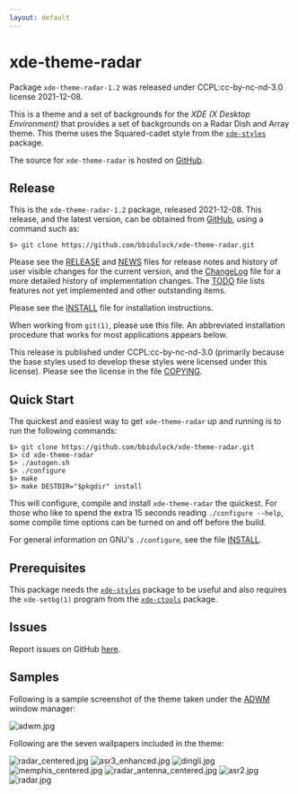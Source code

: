 ```yaml
---
layout: default
---
```

[xde-theme-radar -- read me first file.  2021-12-08]: #

xde-theme-radar
===============

Package `xde-theme-radar-1.2` was released under CCPL:cc-by-nc-nd-3.0
license 2021-12-08.

This is a theme and a set of backgrounds for the _XDE (X Desktop
Environment)_ that provides a set of backgrounds on
a Radar Dish and Array theme.
This theme uses the Squared-cadet style from the [`xde-styles`][11]
package.

The source for `xde-theme-radar` is hosted on [GitHub][1].


Release
-------

This is the `xde-theme-radar-1.2` package, released 2021-12-08.
This release, and the latest version, can be obtained from [GitHub][1],
using a command such as:

    $> git clone https://github.com/bbidulock/xde-theme-radar.git

Please see the [RELEASE][3] and [NEWS][4] files for release notes and
history of user visible changes for the current version, and the
[ChangeLog][5] file for a more detailed history of implementation
changes.  The [TODO][6] file lists features not yet implemented and
other outstanding items.

Please see the [INSTALL][8] file for installation instructions.

When working from `git(1)`, please use this file.  An abbreviated
installation procedure that works for most applications appears below.

This release is published under CCPL:cc-by-nc-nd-3.0 (primarily because
the base styles used to develop these styles were licensed under this
license).
Please see the license in the file [COPYING][10].


Quick Start
-----------

The quickest and easiest way to get `xde-theme-radar` up and
running is to run the following commands:

    $> git clone https://github.com/bbidulock/xde-theme-radar.git
    $> cd xde-theme-radar
    $> ./autogen.sh
    $> ./configure
    $> make
    $> make DESTDIR="$pkgdir" install

This will configure, compile and install `xde-theme-radar` the
quickest.  For those who like to spend the extra 15 seconds reading
`./configure --help`, some compile time options can be turned on and off
before the build.

For general information on GNU's `./configure`, see the file
[INSTALL][8].


Prerequisites
-------------

This package needs the [`xde-styles`][11] package to be useful and also
requires the `xde-setbg(1)` program from the [`xde-ctools`][12] package.


Issues
------

Report issues on GitHub [here][2].


Samples
-------

Following is a sample screenshot of the theme taken under the [ADWM][13]
window manager:

![adwm.jpg](scrot/adwm.jpg "Wallpaper #1")

Following are the seven wallpapers included in the theme:

![radar_centered.jpg](images/radar_centered.jpg "Wallpaper #1")
![asr3_enhanced.jpg](images/asr3_enhanced.jpg "Wallpaper #2")
![dingli.jpg](images/dingli.jpg "Wallpaper #3")
![memphis_centered.jpg](images/memphis_centered.jpg "Wallpaper #4")
![radar_antenna_centered.jpg](images/radar_antenna_centered.jpg "Wallpaper #5")
![asr2.jpg](images/asr2.jpg "Wallpaper #6")
![radar.jpg](images/radar.jpg "Wallpaper #7")



[1]: https://github.com/bbidulock/xde-theme-radar
[2]: https://github.com/bbidulock/xde-theme-radar/issues
[3]: https://github.com/bbidulock/xde-theme-radar/blob/1.2/RELEASE
[4]: https://github.com/bbidulock/xde-theme-radar/blob/1.2/NEWS
[5]: https://github.com/bbidulock/xde-theme-radar/blob/1.2/ChangeLog
[6]: https://github.com/bbidulock/xde-theme-radar/blob/1.2/TODO
[7]: https://github.com/bbidulock/xde-theme-radar/blob/1.2/COMPLIANCE
[8]: https://github.com/bbidulock/xde-theme-radar/blob/1.2/INSTALL
[9]: https://github.com/bbidulock/xde-theme-radar/blob/1.2/LICENSE
[10]: https://github.com/bbidulock/xde-theme-radar/blob/1.2/COPYING
[11]: https://github.com/bbidulock/xde-styles
[12]: https://github.com/bbidulock/xde-ctools
[13]: https://bbidulock.github.io/adwm

[ vim: set ft=markdown sw=4 tw=72 nocin nosi fo+=tcqlorn spell: ]: #
